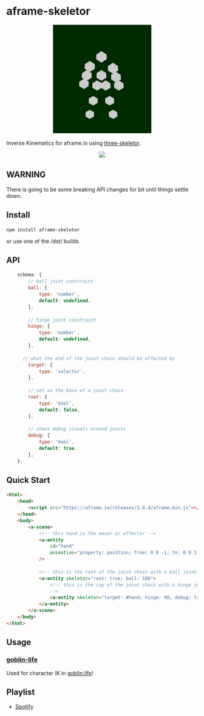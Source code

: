 # aframe-skeletor

<p align="center">
<img src="./docs/img/legend.png"/>
</p>

Inverse Kinematics for aframe.io using [three-skeletor](https://github.com/agoblinking/three-skeletor).

<p align="center">
<img src="./docs/img/walking.gif"/>
</p>

## **WARNING**

There is going to be some breaking API changes for bit until things settle down.

## Install

```
npm install aframe-skeletor
```

or use one of the /dst/ builds

## API

```js
	schema: {
		// ball joint constraint
		ball: {
			type: 'number',
			default: undefined,
		},

		// hinge joint constraint
		hinge: {
			type: 'number',
			default: undefined,
		},

	  // what the end of the joint chain should be affected by
		target: {
			type: 'selector',
		},

		// set as the base of a joint chain
		root: {
			type: 'bool',
			default: false,
		},

		// shows debug visuals around joints
		debug: {
			type: 'bool',
			default: true,
		},
	},
```

## Quick Start

```html
<html>
	<head>
		<script src="https://aframe.io/releases/1.0.4/aframe.min.js"></script>
	</head>
	<body>
		<a-scene>
			<!-- this hand is the mover or effector -->
			<a-entity
				id="hand"
				animation="property: position; from: 0 0 -1; to: 0 0 1; loop: true; dir: alternate;"
			/>

			<!-- this is the root of the joint chain with a ball joint-->
			<a-entity skeletor="root: true; ball: 180">
				<!-- this is the cap of the joint chain with a hinge joint to the target
				-->
				<a-entity skeletor="target: #hand; hinge: 90; debug: true" />
			</a-entity>
		</a-scene>
	</body>
</html>
```

## Usage

### [goblin-life](https://goblin.life/legend)

Used for character IK in [goblin.life](https://goblin.life)!

## Playlist

- [Spotify](https://open.spotify.com/playlist/1sy0OGu2TTXLTiZ7zMdcoB?si=R0hXnZI_RSetxiD9Axh8Pg)
